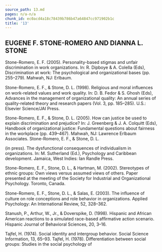 ```yaml
---
source_path: 13.md
pages: n/a-n/a
chunk_id: ec0acd4a18c78439b786b47a64847cc971902b1c
title: '13'
---
```

## EUGENE F. STONE-ROMERO AND DIANNA L. STONE

Stone-Romero, E. F. (2005). Personality-based stigmas and unfair discrimination in work organizations. In: R. Dipboye & A. Colella (Eds), Discrimination at work: The psychological and organizational bases (pp. 255–279). Mahwah, NJ: Erlbaum.

Stone-Romero, E. F., & Stone, D. L. (1998). Religious and moral inﬂuences on work-related values and work quality. In: D. B. Fedor & S. Ghosh (Eds), Advances in the management of organizational quality: An annual series of quality-related theory and research papers (Vol. 3, pp. 185–285). U.S.: Elsevier Science/JAI Press.

Stone-Romero, E. F., & Stone, D. L. (2005). How can justice be used to explain discrimination and prejudice? In: J. Greenberg & J. A. Colquitt (Eds), Handbook of organizational justice: Fundamental questions about fairness in the workplace (pp. 439–467). Mahwah, NJ: Lawrence Erlbaum Associates. Stone-Romero, E. F., & Stone, D. L.

(in press). The dysfunctional consequences of individualism in organizations. In: M. Sutherland (Ed.), Psychology and Caribbean development. Jamaica, West Indies: Ian Randle Press.

Stone-Romero, E. F., Stone, D. L., & Hartman, M. (2002). Stereotypes of ethnic groups: Own views versus assumed views of others. Paper presented at the meeting of the Society for Industrial and Organizational Psychology. Toronto, Canada.

Stone-Romero, E. F., Stone, D. L., & Salas, E. (2003). The inﬂuence of culture on role conceptions and role behavior in organizations. Applied Psychology: An International Review, 52, 328–362.

Stanush, P., Arthur, W., Jr., & Doverspike, D. (1998). Hispanic and African American reactions to a simulated race-based afﬁrmative action scenario. Hispanic Journal of Behavioral Sciences, 20, 3–16.

Tajfel, H. (1974). Social identity and intergroup behavior. Social Science Information, 13, 65–93. Tajfel, H. (1978). Differentiation between social groups: Studies in the social psychology of
